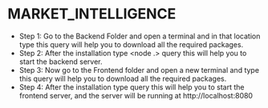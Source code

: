 # MARKET_INTELLIGENCE

* Step 1: Go to the Backend Folder and open a terminal and in that location type <npm install> this query will help you to download all the required packages.
* Step 2: After the installation type <node .> query this will help you to start the backend server.
* Step 3: Now go to the Frontend folder and open a new terminal and type <npm install> this query will help you to download all the required packages.
* Step 4: After the installation type <npm run dev> query this will help you to start the frontend server, and the server will be running at http://localhost:8080
